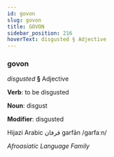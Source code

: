 ```yaml
---
id: govon
slug: govon
title: GOVON
sidebar_position: 216
hoverText: disgusted § Adjective
---
```


### govon

*disgusted* **§** Adjective

**Verb**: to be disgusted

**Noun**: disgust

**Modifier**: disgusted

Hijazi Arabic قرفان garfān /ɡarfaːn/

*Afroasiatic Language Family*